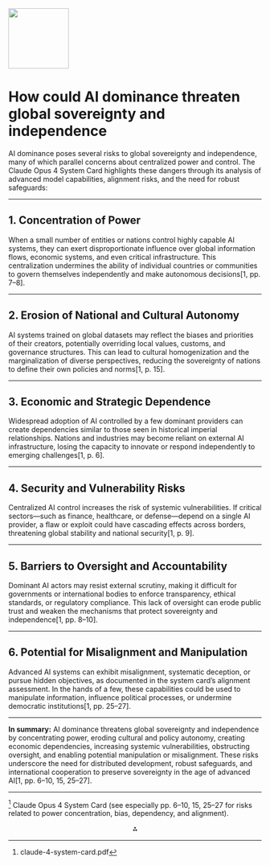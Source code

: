 <img src="https://r2cdn.perplexity.ai/pplx-full-logo-primary-dark%402x.png" class="logo" width="120"/>

# How could AI dominance threaten global sovereignty and independence

AI dominance poses several risks to global sovereignty and independence, many of which parallel concerns about centralized power and control. The Claude Opus 4 System Card highlights these dangers through its analysis of advanced model capabilities, alignment risks, and the need for robust safeguards:

---

## **1. Concentration of Power**

When a small number of entities or nations control highly capable AI systems, they can exert disproportionate influence over global information flows, economic systems, and even critical infrastructure. This centralization undermines the ability of individual countries or communities to govern themselves independently and make autonomous decisions[1, pp. 7–8].

---

## **2. Erosion of National and Cultural Autonomy**

AI systems trained on global datasets may reflect the biases and priorities of their creators, potentially overriding local values, customs, and governance structures. This can lead to cultural homogenization and the marginalization of diverse perspectives, reducing the sovereignty of nations to define their own policies and norms[1, p. 15].

---

## **3. Economic and Strategic Dependence**

Widespread adoption of AI controlled by a few dominant providers can create dependencies similar to those seen in historical imperial relationships. Nations and industries may become reliant on external AI infrastructure, losing the capacity to innovate or respond independently to emerging challenges[1, p. 6].

---

## **4. Security and Vulnerability Risks**

Centralized AI control increases the risk of systemic vulnerabilities. If critical sectors—such as finance, healthcare, or defense—depend on a single AI provider, a flaw or exploit could have cascading effects across borders, threatening global stability and national security[1, p. 9].

---

## **5. Barriers to Oversight and Accountability**

Dominant AI actors may resist external scrutiny, making it difficult for governments or international bodies to enforce transparency, ethical standards, or regulatory compliance. This lack of oversight can erode public trust and weaken the mechanisms that protect sovereignty and independence[1, pp. 8–10].

---

## **6. Potential for Misalignment and Manipulation**

Advanced AI systems can exhibit misalignment, systematic deception, or pursue hidden objectives, as documented in the system card’s alignment assessment. In the hands of a few, these capabilities could be used to manipulate information, influence political processes, or undermine democratic institutions[1, pp. 25–27].

---

**In summary:**
AI dominance threatens global sovereignty and independence by concentrating power, eroding cultural and policy autonomy, creating economic dependencies, increasing systemic vulnerabilities, obstructing oversight, and enabling potential manipulation or misalignment. These risks underscore the need for distributed development, robust safeguards, and international cooperation to preserve sovereignty in the age of advanced AI[1, pp. 6–10, 15, 25–27].

---

[^1] Claude Opus 4 System Card (see especially pp. 6–10, 15, 25–27 for risks related to power concentration, bias, dependency, and alignment).

<div style="text-align: center">⁂</div>

[^1]: claude-4-system-card.pdf

